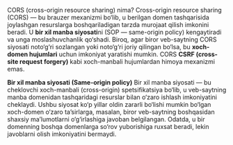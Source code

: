 CORS (cross-origin resource sharing) nima?
Cross-origin resource sharing (CORS) — bu brauzer mexanizmi bo‘lib, u berilgan domen tashqarisida joylashgan resurslarga boshqariladigan tarzda murojaat qilish imkonini beradi. U **bir xil manba siyosati**ni (SOP — same-origin policy) kengaytiradi va unga moslashuvchanlik qo‘shadi. Biroq, agar biror veb-saytning CORS siyosati noto‘g‘ri sozlangan yoki noto‘g‘ri joriy qilingan bo‘lsa, bu **xoch-domen hujumlari** uchun imkoniyat yaratishi mumkin. CORS **CSRF (cross-site request forgery)** kabi xoch-manbali hujumlardan himoya mexanizmi emas.

**Bir xil manba siyosati (Same-origin policy)**
Bir xil manba siyosati — bu cheklovchi xoch-manbali (cross-origin) spetsifikatsiya bo‘lib, u veb-saytning manba domenidan tashqaridagi resurslar bilan o‘zaro ishlash imkoniyatini cheklaydi. Ushbu siyosat ko‘p yillar oldin zararli bo‘lishi mumkin bo‘lgan xoch-domen o‘zaro ta’sirlarga, masalan, biror veb-saytning boshqasidan shaxsiy ma’lumotlarni o‘g‘irlashiga javoban belgilangan. Odatda, u bir domenning boshqa domenlarga so‘rov yuborishiga ruxsat beradi, lekin javoblarni olish imkoniyatini bermaydi.
